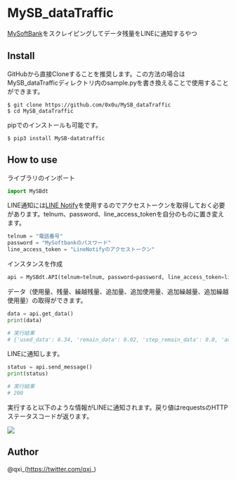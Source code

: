 # MySB_dataTraffic
[MySoftBank](https://www.softbank.jp/mysoftbank/)をスクレイピングしてデータ残量をLINEに通知するやつ
## Install
GitHubから直接Cloneすることを推奨します。この方法の場合はMySB_dataTrafficディレクトリ内のsample.pyを書き換えることで使用することができます。
```
$ git clone https://github.com/0x0u/MySB_dataTraffic
$ cd MySB_dataTraffic
```
pipでのインストールも可能です。
```
$ pip3 install MySB-datatraffic
```
## How to use
ライブラリのインポート
```Python
import MySBdt
```
LINE通知には[LINE Notify](https://notify-bot.line.me/ja/)を使用するのでアクセストークンを取得しておく必要があります。telnum、password、line_access_tokenを自分のものに置き変えます。
```Python
telnum = "電話番号"
password = "MySoftbankのパスワード"
line_access_token = "LineNotifyのアクセストークン"
```
インスタンスを作成  
```Python
api = MySBdt.API(telnum=telnum, password=password, line_access_token=line_access_token)
```
データ（使用量、残量、繰越残量、追加量、追加使用量、追加繰越量、追加繰越使用量）の取得ができます。
```Python
data = api.get_data()
print(data)

# 実行結果
# {'used_data': 6.34, 'remain_data': 0.02, 'step_remain_data': 0.0, 'additional_data': 1.0, 'additional_used_data': 0.98, 'given_data': 0.36, 'given_used_data': 0.36}
```
LINEに通知します。
```Python
status = api.send_message()
print(status)

# 実行結果
# 200
```
実行すると以下のような情報がLINEに通知されます。戻り値はrequestsのHTTPステータスコードが返ります。

![](https://user-images.githubusercontent.com/34241526/66271995-2170de80-e89f-11e9-9a66-a32cfef9747f.jpg)

## Author
@qxi_(https://twitter.com/qxi_)
